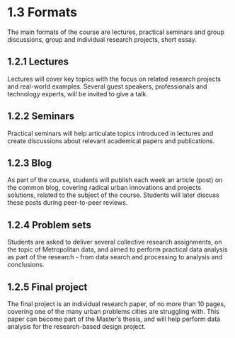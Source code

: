 # 1.3 Formats

The main formats of the course are lectures, practical seminars and group discussions, group and individual research projects, short essay.

## 1.2.1  Lectures
Lectures will cover key topics with the focus on related research projects and real-world examples. Several guest speakers, professionals and technology experts, will be invited to give a talk.
## 1.2.2  Seminars
Practical seminars will help articulate topics introduced in lectures and create discussions about relevant academical papers and publications.
## 1.2.3  Blog
As part of the course, students will publish each week an article (post) on the common blog, covering radical urban innovations and projects solutions, related to the subject of the course. Students will later discuss these posts during peer-to-peer reviews.
## 1.2.4  Problem sets
Students are asked to deliver several collective research assignments, on the topic of Metropolitan data, and aimed to perform practical data analysis as part of the research - from data search and processing to analysis and conclusions.
## 1.2.5  Final project
The final project is an individual research paper, of no more than 10 pages, covering one of the many urban problems cities are struggling with. This paper can become part of the Master’s thesis, and will help perform data analysis for the research-based design project.
